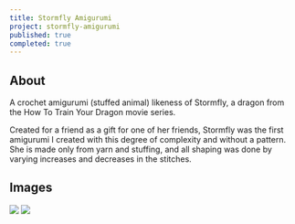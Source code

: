 ```yaml
---
title: Stormfly Amigurumi
project: stormfly-amigurumi
published: true
completed: true
---
```

## About
A crochet amigurumi (stuffed animal) likeness of Stormfly, a dragon from the How To Train Your Dragon movie series.

Created for a friend as a gift for one of her friends, Stormfly was the first amigurumi I created with this degree of complexity and without a pattern. She is made only from yarn and stuffing, and all shaping was done by varying increases and decreases in the stitches.

## Images
<img src="{{site.url}}/assets/img/stormfly-f.jpg">

<img src="{{site.url}}/assets/img/stormfly-b.jpg">
